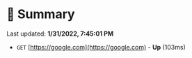 # 📖 Summary
Last updated: **1/31/2022, 7:45:01 PM**

- `GET` [https://google.com](https://google.com) - **Up** (103ms)
